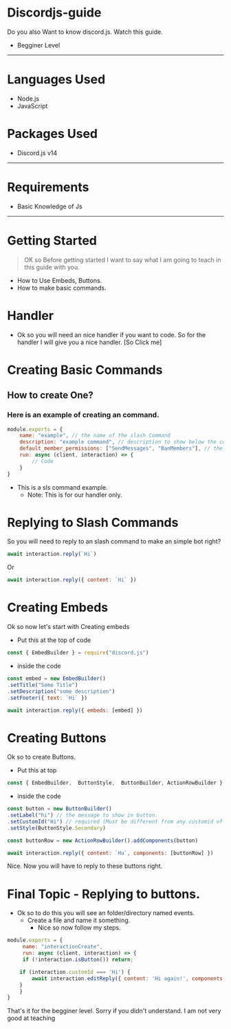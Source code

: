 # Discordjs-guide
Do you also Want to know discord.js. Watch this guide.
- Begginer Level
---
# Languages Used
- Node.js
- JavaScript

# Packages Used
- Discord.js v14

---
# Requirements
- Basic Knowledge of Js

---
# Getting Started
> OK so Before getting started I want to say what I am going to teach in this guide with you.
- How to Use Embeds, Buttons.
- How to make basic commands.

# Handler
- Ok so you will need an nice handler if you want to code. So for the handler I will give you a nice handler. [So Click me]

# Creating Basic Commands
## How to create One?
### Here is an example of creating an command.
```js
module.exports = {
    name: "example", // the name of the slash Command
    description: "example command", // description to show below the command name,
    default_member_permissions: ["SendMessages", "BanMembers"], // the default_member_permissions.
    run: async (client, interaction) => {
        // Code
    }
}
```
- This is a sls command example.
  - Note: This is for our handler only.

# Replying to Slash Commands
So you will need to reply to an slash command to make an simple bot right?
```js
await interaction.reply(`Hi`)
```
Or
```js
await interaction.reply({ content: `Hi` })
```
# Creating Embeds
Ok so now let's start with Creating embeds
- Put this at the top of code
```js
const { EmbedBuilder } = require("discord.js")
```
- inside the code
```js
const embed = new EmbedBuilder()
.setTitle("Some Title")
.setDescription("some description")
.setFooter({ text: `Hi` })

await interaction.reply({ embeds: [embed] })
```
# Creating Buttons
Ok so to create Buttons.
- Put this at top
```js
const { EmbedBuilder,  ButtonStyle,  ButtonBuilder, ActionRowBuilder } = require("discord.js")
```
- inside the code
```js
const button = new ButtonBuilder()
.setLabel("hi") // the message to show in button.
.setCustomId("Hi") // required (Must be different from any customid of every slash command)
.setStyle(ButtonStyle.Secondary)

const buttonRow = new ActionRowBuilder().addComponents(button)

await interaction.reply({ content: `Hu`, components: [buttonRow] })
```
Nice. Now you will have to reply to these buttons right.
# Final Topic - Replying to buttons.
- Ok so to do this you will see an folder/directory named events.
  - Create a file and name it something.
    - Nice so now follow my steps.
```js
module.exports = {
     name: "interactionCreate",
     run: async (client, interaction) => {
     if (!interaction.isButton()) return;

	if (interaction.customId === 'Hi') {
		await interaction.editReply({ content: 'Hi again!', components: [] });
	}
    }
}
```

That's it for the begginer level.
Sorry if you didn't understand. I am not very good at teaching
